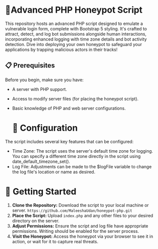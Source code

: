 # 🍯Advanced PHP Honeypot Script

This repository hosts an advanced PHP script designed to emulate a vulnerable login form, complete with Bootstrap 5 styling. It's crafted to attract, detect, and log bot submissions alongside human interactions, incorporating enhanced logging with time zone details and bot activity detection. Dive into deploying your own honeypot to safeguard your applications by trapping malicious actors in their tracks!

## 📋 Prerequisites
Before you begin, make sure you have:

- A server with PHP support.
- Access to modify server files (for placing the honeypot script).
- Basic knowledge of PHP and web server configurations.

  # 🔑 Configuration
The script includes several key features that can be configured:

- Time Zone: The script uses the server's default time zone for logging. You can specify a different time zone directly in the script using date_default_timezone_set().
- Log File: Adjustments can be made to the $logFile variable to change the log file's location or name as desired.

# 🚀 Getting Started
1. **Clone the Repository:** Download the script to your local machine or server.
    `https://github.com/MaleeshaUdan/honeypot-php.git`
2. **Place the Script:** Upload `index.php` and any other files to your desired directory on the server.
3. **Adjust Permissions:** Ensure the script and log file have appropriate permissions. Writing should be enabled for the server process.
4. **Visit the Honeypot:** Access the honeypot via your browser to see it in action, or wait for it to capture real threats.


